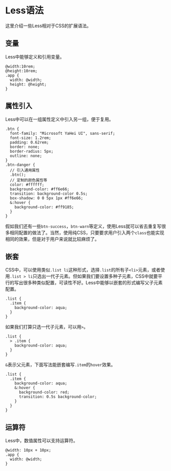 # Less语法

这里介绍一些Less相对于CSS的扩展语法。

## 变量

Less中能够定义和引用变量。

```less
@width:10rem;
@height:10rem;
.app {
  width: @width;
  height: @height;
}
```

## 属性引入

Less中可以在一组属性定义中引入另一组，便于复用。

```less
.btn {
  font-family: "Microsoft YaHei UI", sans-serif;
  font-size: 1.2rem;
  padding: 0.62rem;
  border: none;
  border-radius: 5px;
  outline: none;
}
.btn-danger {
  // 引入通用属性
  .btn();
  // 定制的颜色属性等
  color: #ffffff;
  background-color: #ff6e66;
  transition: background-color 0.5s;
  box-shadow: 0 0 5px 1px #ff6e66;
  &:hover {
    background-color: #ff9185;
  }
}
```

假如我们还有一些`btn-success`，`btn-warn`等定义，使用Less就可以省去重复写很多相同配置的做法了。当然，使用纯CSS，只要要求用户引入两个`class`也能实现相同的效果，但是对于用户来说就比较麻烦了。

## 嵌套

CSS中，可以使用类似`.list li`这种形式，选择`.list`的所有子`<li>`元素，或者使用`.list > li`只选出一代子元素。但如果我们要设置多种子元素，CSS中就要平行的写出很多种类似配置，可读性不好。Less中能够以嵌套的形式编写父子元素配置。

```less
.list {
  .item {
    background-color: aqua;
  }
}
```

如果我们打算只选一代子元素，可以用`>`。

```less
.list {
  > .item {
    background-color: aqua;
  }
}
```

`&`表示父元素，下面写法能嵌套编写`.item`的`hover`效果。

```less
.list {
  .item {
    background-color: aqua;
    &:hover {
      background-color: red;
      transition: 0.5s background-color;
    }
  }
}
```

## 运算符

Less中，数值属性可以支持运算符。

```less
@width: 10px + 10px;
.app {
  width: @width;
}
```
